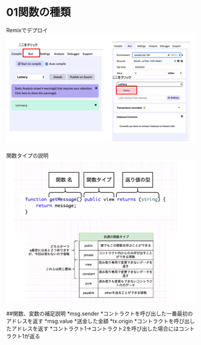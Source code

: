 # 01関数の種類
Remixでデプロイ
![Remixデプロイ](https://github.com/cryptoage-jp/education/blob/master/images/Remix01.png)

関数タイプの説明
![Remixデプロイ](https://github.com/cryptoage-jp/education/blob/master/images/functions.png)

##関数、変数の補足説明
*msg.sender
    *コントラクトを呼び出した一番最初のアドレスを返す
*msg.value
    *送金した金額
*tx.origin
    *コントラクトを呼び出したアドレスを返す
    *コントラクト1→コントラクト2を呼び出した場合にはコントラクト1が返る